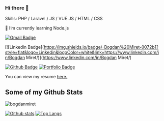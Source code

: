 ### Hi there 👋

Skills: PHP / Laravel / JS / VUE JS / HTML / CSS

🌱 I’m currently learning Node.js

[![Gmail Badge](https://img.shields.io/badge/-miretbogdan@gmail.com-c14438?style=flat&logo=Gmail&logoColor=white&link=mailto:miretbogdan@gmail.com)](mailto:miretbogdan@gmail.com)

[![Linkedin Badge](https://img.shields.io/badge/-Bogdan%20Miret-0072b1?style=flat&logo=Linkedin&logoColor=white&link=https://www.linkedin.com/in/Bogdan Miret/)](https://www.linkedin.com/in/Bogdan Miret/) 

[![Github Badge](https://img.shields.io/badge/-bogdanmiret-grey?style=flat&logo=github&logoColor=white&link=https://github.com/bogdanmiret/)](https://www.github.com/bogdanmiret/)
[![Portfolio Badge](https://img.shields.io/badge/portfolio-web-blue?style=flat&link=bogdanm.net/)](bogdanm.net/) <p align='left'> You can view my resume <a href='bogdanm.net/resume ' target=_blank><u>here</u>.</a></p>

## Some of my Github Stats
<p align=left> <img src=https://komarev.com/ghpvc/?username=bogdanmiret alt=bogdanmiret /> </p>

[![Github stats](https://github-readme-stats.vercel.app/api?username=bogdanmiret&show_icons=true&include_all_commits=true)](https://github.com/bogdanmiret/github-readme-stats)
[![Top Langs](https://github-readme-stats.vercel.app/api/top-langs/?username=bogdanmiret&layout=compact)](https://github.com/bogdanmiret/github-readme-stats)

